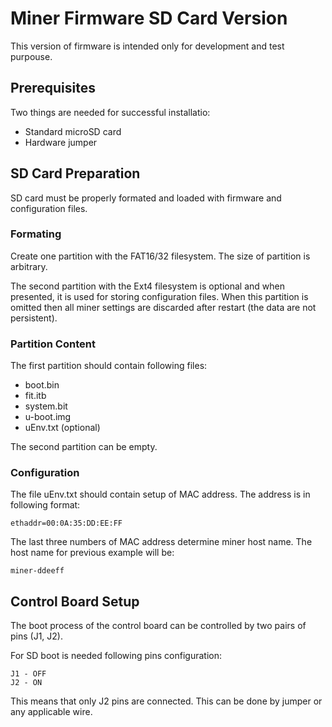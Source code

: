 # Miner Firmware SD Card Version

This version of firmware is intended only for development and test purpouse.

## Prerequisites

Two things are needed for successful installatio:

* Standard microSD card
* Hardware jumper

## SD Card Preparation

SD card must be properly formated and loaded with firmware and configuration files.

### Formating

Create one partition with the FAT16/32 filesystem. The size of partition is arbitrary.

The second partition with the Ext4 filesystem is optional and when presented, it is
used for storing configuration files. When this partition is omitted then all miner
settings are discarded after restart (the data are not persistent).

### Partition Content

The first partition should contain following files:

* boot.bin
* fit.itb
* system.bit
* u-boot.img
* uEnv.txt (optional)

The second partition can be empty.

### Configuration

The file uEnv.txt should contain setup of MAC address. The address is in following
format:

```
ethaddr=00:0A:35:DD:EE:FF
```

The last three numbers of MAC address determine miner host name. The host name for
previous example will be:

```
miner-ddeeff
```

## Control Board Setup

The boot process of the control board can be controlled by two pairs of pins (J1, J2).

For SD boot is needed following pins configuration:

```
J1 - OFF
J2 - ON
```

This means that only J2 pins are connected. This can be done by jumper or any applicable
wire.
